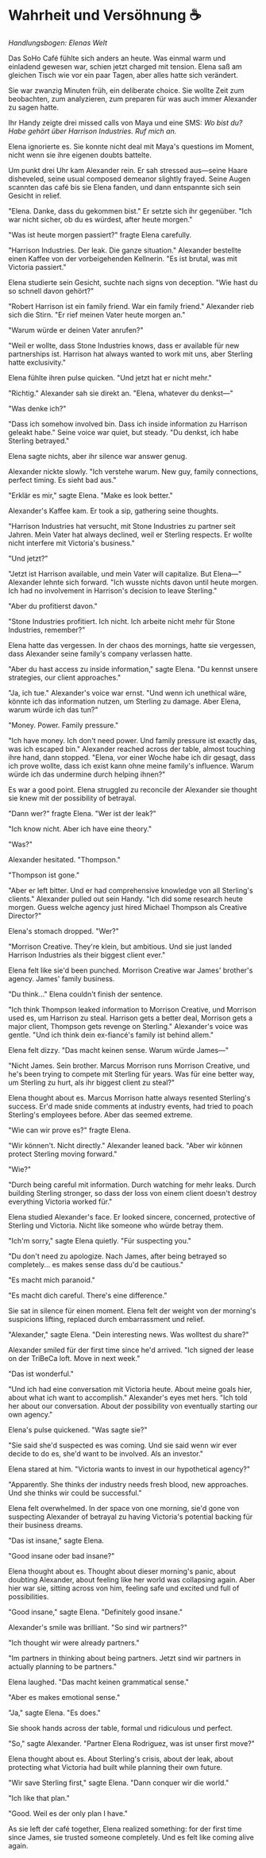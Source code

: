 # Wahrheit und Versöhnung ☕

*Handlungsbogen: Elenas Welt*

Das SoHo Café fühlte sich anders an heute. Was einmal warm und einladend gewesen war, schien jetzt charged mit tension. Elena saß am gleichen Tisch wie vor ein paar Tagen, aber alles hatte sich verändert.

Sie war zwanzig Minuten früh, ein deliberate choice. Sie wollte Zeit zum beobachten, zum analyzie­ren, zum preparen für was auch immer Alexander zu sagen hatte.

Ihr Handy zeigte drei missed calls von Maya und eine SMS: *Wo bist du? Habe gehört über Harrison Industries. Ruf mich an.*

Elena ignorierte es. Sie konnte nicht deal mit Maya's questions im Moment, nicht wenn sie ihre eigenen doubts battelte.

Um punkt drei Uhr kam Alexander rein. Er sah stressed aus—seine Haare disheveled, seine usual com­posed demeanor slightly frayed. Seine Augen scannten das café bis sie Elena fanden, und dann entspannte sich sein Gesicht in relief.

"Elena. Danke, dass du gekommen bist." Er setzte sich ihr gegenüber. "Ich war nicht sicher, ob du es würdest, after heute morgen."

"Was ist heute morgen passiert?" fragte Elena carefully.

"Harrison Industries. Der leak. Die ganze situation." Alexander bestellte einen Kaffee von der vor­beigehenden Kellnerin. "Es ist brutal, was mit Victoria passiert."

Elena studierte sein Gesicht, suchte nach signs von deception. "Wie hast du so schnell davon gehört?"

"Robert Harrison ist ein family friend. War ein family friend." Alexander rieb sich die Stirn. "Er rief meinen Vater heute morgen an."

"Warum würde er deinen Vater anrufen?"

"Weil er wollte, dass Stone Industries knows, dass er available für new partnerships ist. Harrison hat always wanted to work mit uns, aber Sterling hatte exclusivity."

Elena fühlte ihren pulse quicken. "Und jetzt hat er nicht mehr."

"Richtig." Alexander sah sie direkt an. "Elena, whatever du denkst—"

"Was denke ich?"

"Dass ich somehow involved bin. Dass ich inside information zu Harrison geleakt habe." Seine voice war quiet, but steady. "Du denkst, ich habe Sterling betrayed."

Elena sagte nichts, aber ihr silence war answer genug.

Alexander nickte slowly. "Ich verstehe warum. New guy, family connections, perfect timing. Es sieht bad aus."

"Erklär es mir," sagte Elena. "Make es look better."

Alexander's Kaffee kam. Er took a sip, gathering seine thoughts.

"Harrison Industries hat versucht, mit Stone Industries zu partner seit Jahren. Mein Vater hat always declined, weil er Sterling respects. Er wollte nicht interfere mit Victoria's business."

"Und jetzt?"

"Jetzt ist Harrison available, und mein Vater will capitalize. But Elena—" Alexander lehnte sich forward. "Ich wusste nichts davon until heute morgen. Ich had no involvement in Harrison's decision to leave Sterling."

"Aber du profitierst davon."

"Stone Industries profitiert. Ich nicht. Ich arbeite nicht mehr für Stone Industries, remember?"

Elena hatte das vergessen. In der chaos des mornings, hatte sie vergessen, dass Alexander seine family's company verlassen hatte.

"Aber du hast access zu inside information," sagte Elena. "Du kennst unsere strategies, our client approaches."

"Ja, ich tue." Alexander's voice war ernst. "Und wenn ich unethical wäre, könnte ich das information nutzen, um Sterling zu damage. Aber Elena, warum würde ich das tun?"

"Money. Power. Family pressure."

"Ich have money. Ich don't need power. Und family pressure ist exactly das, was ich escaped bin." Alexander reached across der table, almost touching ihre hand, dann stopped. "Elena, vor einer Woche habe ich dir gesagt, dass ich prove wollte, dass ich exist kann ohne meine family's influence. Warum würde ich das undermine durch helping ihnen?"

Es war a good point. Elena struggled zu reconcile der Alexander sie thought sie knew mit der possibility of betrayal.

"Dann wer?" fragte Elena. "Wer ist der leak?"

"Ich know nicht. Aber ich have eine theory."

"Was?"

Alexander hesitated. "Thompson."

"Thompson ist gone."

"Aber er left bitter. Und er had comprehensive knowledge von all Sterling's clients." Alexander pulled out sein Handy. "Ich did some research heute morgen. Guess welche agency just hired Michael Thompson als Creative Director?"

Elena's stomach dropped. "Wer?"

"Morrison Creative. They're klein, but ambitious. Und sie just landed Harrison Industries als their biggest client ever."

Elena felt like sie'd been punched. Morrison Creative war James' brother's agency. James' family business.

"Du think..." Elena couldn't finish der sentence.

"Ich think Thompson leaked information to Morrison Creative, und Morrison used es, um Harrison zu steal. Harrison gets a better deal, Morrison gets a major client, Thompson gets revenge on Sterling." Alexander's voice was gentle. "Und ich think dein ex-fiancé's family ist behind allem."

Elena felt dizzy. "Das macht keinen sense. Warum würde James—"

"Nicht James. Sein brother. Marcus Morrison runs Morrison Creative, und he's been trying to compete mit Sterling für years. Was für eine better way, um Sterling zu hurt, als ihr biggest client zu steal?"

Elena thought about es. Marcus Morrison hatte always resented Sterling's success. Er'd made snide comments at industry events, had tried to poach Sterling's employees before. Aber das seemed extreme.

"Wie can wir prove es?" fragte Elena.

"Wir können't. Nicht directly." Alexander leaned back. "Aber wir können protect Sterling moving forward."

"Wie?"

"Durch being careful mit information. Durch watching for mehr leaks. Durch building Sterling stronger, so dass der loss von einem client doesn't destroy everything Victoria worked für."

Elena studied Alexander's face. Er looked sincere, concerned, protective of Sterling und Victoria. Nicht like someone who würde betray them.

"Ich'm sorry," sagte Elena quietly. "Für suspecting you."

"Du don't need zu apologize. Nach James, after being betrayed so completely... es makes sense dass du'd be cautious."

"Es macht mich paranoid."

"Es macht dich careful. There's eine difference."

Sie sat in silence für einen moment. Elena felt der weight von der morning's suspicions lifting, replaced durch embarrassment und relief.

"Alexander," sagte Elena. "Dein interesting news. Was wolltest du share?"

Alexander smiled für der first time since he'd arrived. "Ich signed der lease on der TriBeCa loft. Move in next week."

"Das ist wonderful."

"Und ich had eine conversation mit Victoria heute. About meine goals hier, about what ich want to accomplish." Alexander's eyes met hers. "Ich told her about our conversation. About der possibility von eventually starting our own agency."

Elena's pulse quickened. "Was sagte sie?"

"Sie said she'd suspected es was coming. Und sie said wenn wir ever decide to do es, she'd want to be involved. Als an investor."

Elena stared at him. "Victoria wants to invest in our hypothetical agency?"

"Apparently. She thinks der industry needs fresh blood, new approaches. Und she thinks wir could be successful."

Elena felt overwhelmed. In der space von one morning, sie'd gone von suspecting Alexander of betrayal zu having Victoria's potential backing für their business dreams.

"Das ist insane," sagte Elena.

"Good insane oder bad insane?"

Elena thought about es. Thought about dieser morning's panic, about doubting Alexander, about feeling like her world was collapsing again. Aber hier war sie, sitting across von him, feeling safe und excited und full of possibilities.

"Good insane," sagte Elena. "Definitely good insane."

Alexander's smile was brilliant. "So sind wir partners?"

"Ich thought wir were already partners."

"Im partners in thinking about being partners. Jetzt sind wir partners in actually planning to be partners."

Elena laughed. "Das macht keinen grammatical sense."

"Aber es makes emotional sense."

"Ja," sagte Elena. "Es does."

Sie shook hands across der table, formal und ridiculous und perfect.

"So," sagte Alexander. "Partner Elena Rodriguez, was ist unser first move?"

Elena thought about es. About Sterling's crisis, about der leak, about protecting what Victoria had built while planning their own future.

"Wir save Sterling first," sagte Elena. "Dann conquer wir die world."

"Ich like that plan."

"Good. Weil es der only plan I have."

As sie left der café together, Elena realized something: for der first time since James, sie trusted someone completely. Und es felt like coming alive again.